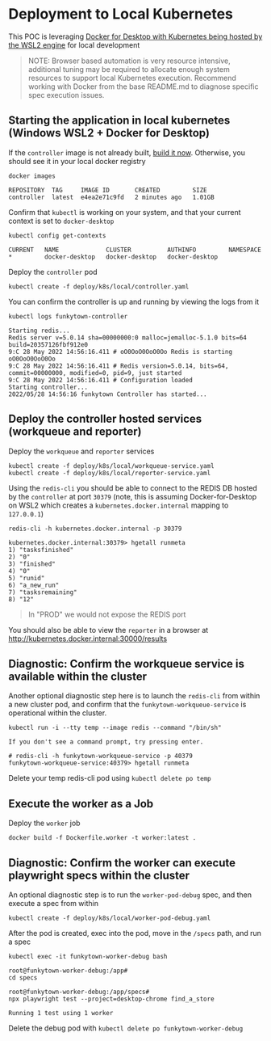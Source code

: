 # Deployment to Local Kubernetes

This POC is leveraging [Docker for Desktop with Kubernetes being hosted by the WSL2 engine](https://docs.docker.com/desktop/windows/wsl/) for local development

> NOTE: Browser based automation is very resource intensive, additional tuning may be required to allocate enough system resources to support local Kubernetes execution.  Recommend working with Docker from the base README.md to diagnose specific spec execution issues.


## Starting the application in local kubernetes (Windows WSL2 + Docker for Desktop)
If the `controller` image is not already built, [build it now](#ldd-build).  Otherwise, you should see it in your local docker registry

```
docker images

REPOSITORY  TAG     IMAGE ID       CREATED         SIZE
controller  latest  e4ea2e71c9fd   2 minutes ago   1.01GB
```

Confirm that `kubectl` is working on your system, and that your current context is set to `docker-desktop`
```
kubectl config get-contexts

CURRENT   NAME             CLUSTER          AUTHINFO         NAMESPACE
*         docker-desktop   docker-desktop   docker-desktop
```

Deploy the `controller` pod
```
kubectl create -f deploy/k8s/local/controller.yaml
```

You can confirm the controller is up and running by viewing the logs from it
```
kubectl logs funkytown-controller 

Starting redis...
Redis server v=5.0.14 sha=00000000:0 malloc=jemalloc-5.1.0 bits=64 build=20357126fbf912e0
9:C 28 May 2022 14:56:16.411 # oO0OoO0OoO0Oo Redis is starting oO0OoO0OoO0Oo
9:C 28 May 2022 14:56:16.411 # Redis version=5.0.14, bits=64, commit=00000000, modified=0, pid=9, just started
9:C 28 May 2022 14:56:16.411 # Configuration loaded
Starting controller...
2022/05/28 14:56:16 funkytown Controller has started...
```

## Deploy the controller hosted services (workqueue and reporter)

Deploy the `workqueue` and `reporter` services

```
kubectl create -f deploy/k8s/local/workqueue-service.yaml 
kubectl create -f deploy/k8s/local/reporter-service.yaml
```

Using the `redis-cli` you should be able to connect to the REDIS DB hosted by the `controller` at port `30379` (note, this is assuming Docker-for-Desktop on WSL2 which creates a `kubernetes.docker.internal` mapping to `127.0.0.1`)

```
redis-cli -h kubernetes.docker.internal -p 30379

kubernetes.docker.internal:30379> hgetall runmeta
1) "tasksfinished"
2) "0"
3) "finished"
4) "0"
5) "runid"
6) "a_new_run"
7) "tasksremaining"
8) "12"
```
> In "PROD" we would not expose the REDIS port

You should also be able to view the `reporter` in a browser at http://kubernetes.docker.internal:30000/results

## Diagnostic: Confirm the workqueue service is available within the cluster

Another optional diagnostic step here is to launch the `redis-cli` from within a new cluster pod, and confirm that the `funkytown-workqueue-service` is operational within the cluster.

```
kubectl run -i --tty temp --image redis --command "/bin/sh"

If you don't see a command prompt, try pressing enter.

# redis-cli -h funkytown-workqueue-service -p 40379
funkytown-workqueue-service:40379> hgetall runmeta
```

Delete your temp redis-cli pod using `kubectl delete po temp`

## Execute the worker as a Job

Deploy the `worker` job

```
docker build -f Dockerfile.worker -t worker:latest .
```

## Diagnostic: Confirm the worker can execute playwright specs within the cluster

An optional diagnostic step is to run the `worker-pod-debug` spec, and then execute a spec from within

```
kubectl create -f deploy/k8s/local/worker-pod-debug.yaml
```

After the pod is created, exec into the pod, move in the `/specs` path, and run a spec
```
kubectl exec -it funkytown-worker-debug bash

root@funkytown-worker-debug:/app# 
cd specs

root@funkytown-worker-debug:/app/specs#
npx playwright test --project=desktop-chrome find_a_store

Running 1 test using 1 worker
```

Delete the debug pod with `kubectl delete po funkytown-worker-debug`
